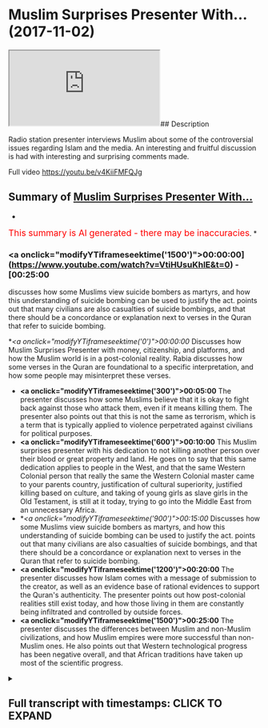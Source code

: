 # Muslim Surprises Presenter With... (2017-11-02)

<iframe loading='lazy' src='https://www.youtube.com/embed/VtiHUsuKhlE'></iframe>## Description

Radio station presenter interviews Muslim about some of the controversial issues regarding Islam and the media. An interesting and fruitful discussion is had with interesting and surprising comments made.

Full video 
https://youtu.be/v4KiiFMFQJg

## Summary of [Muslim Surprises Presenter With...](https://www.youtube.com/watch?v=VtiHUsuKhlE)


*

<span style="color:red; font-size:125%">This summary is AI generated - there may be inaccuracies</span>. [](/)*

### <a onclick=\"modifyYTiframeseektime('1500')\">00:00:00](https://www.youtube.com/watch?v=VtiHUsuKhlE&t=0) - [00:25:00</a>

discusses how some Muslims view suicide bombers as martyrs, and how this understanding of suicide bombing can be used to justify the act. points out that many civilians are also casualties of suicide bombings, and that there should be a concordance or explanation next to verses in the Quran that refer to suicide bombing.

**<a onclick=\"modifyYTiframeseektime('0')\">00:00:00</a>* Discusses how Muslim Surprises Presenter with money, citizenship, and platforms, and how the Muslim world is in a post-colonial reality. Rabia discusses how some verses in the Quran are foundational to a specific interpretation, and how some people may misinterpret these verses.
* **<a onclick=\"modifyYTiframeseektime('300')\">00:05:00</a>** The presenter discusses how some Muslims believe that it is okay to fight back against those who attack them, even if it means killing them. The presenter also points out that this is not the same as terrorism, which is a term that is typically applied to violence perpetrated against civilians for political purposes.
* **<a onclick=\"modifyYTiframeseektime('600')\">00:10:00</a>** This Muslim surprises presenter with his dedication to not killing another person over their blood or great property and land. He goes on to say that this same dedication applies to people in the West, and that the same Western Colonial person that really the same the Western Colonial master came to your parents country, justification of cultural superiority, justified killing based on culture, and taking of young girls as slave girls in the Old Testament, is still at it today, trying to go into the Middle East from an unnecessary Africa.
* **<a onclick=\"modifyYTiframeseektime('900')\">00:15:00</a>* Discusses how some Muslims view suicide bombers as martyrs, and how this understanding of suicide bombing can be used to justify the act. points out that many civilians are also casualties of suicide bombings, and that there should be a concordance or explanation next to verses in the Quran that refer to suicide bombing.
* **<a onclick=\"modifyYTiframeseektime('1200')\">00:20:00</a>** The presenter discusses how Islam comes with a message of submission to the creator, as well as an evidence base of rational evidences to support the Quran's authenticity. The presenter points out how post-colonial realities still exist today, and how those living in them are constantly being infiltrated and controlled by outside forces.
* **<a onclick=\"modifyYTiframeseektime('1500')\">00:25:00</a>** The presenter discusses the differences between Muslim and non-Muslim civilizations, and how Muslim empires were more successful than non-Muslim ones. He also points out that Western technological progress has been negative overall, and that African traditions have taken up most of the scientific progress.

<details><summary><h2>Full transcript with timestamps: CLICK TO EXPAND</h2></summary>

<a onclick="modifyYTiframeseektime('0)')">0:00:00 finances play a massive part in this but<\/a>
<a onclick="modifyYTiframeseektime('3)')">0:00:03 let's say go peace-loving or the ones<\/a>
<a onclick="modifyYTiframeseektime('7)')">0:00:07 that follow Islam in the correct fashion<\/a>
<a onclick="modifyYTiframeseektime('9)')">0:00:09 let's say in Saudi Arabia they they have<\/a>
<a onclick="modifyYTiframeseektime('12)')">0:00:12 billions why would they not use that -<\/a>
<a onclick="modifyYTiframeseektime('15)')">0:00:15 instead of giving citizenship - oh yeah<\/a>
<a onclick="modifyYTiframeseektime('19)')">0:00:19 but still and now there's a massive<\/a>
<a onclick="modifyYTiframeseektime('21)')">0:00:21 platform for us knowing certainty has<\/a>
<a onclick="modifyYTiframeseektime('23)')">0:00:23 sadly Rabia citizenship yeah tell me<\/a>
<a onclick="modifyYTiframeseektime('25)')">0:00:25 baby they'd have platforms their biggest<\/a>
<a onclick="modifyYTiframeseektime('27)')">0:00:27 biggest channel anti-derivative arabiya<\/a>
<a onclick="modifyYTiframeseektime('29)')">0:00:29 and it's almost you could say liberal<\/a>
<a onclick="modifyYTiframeseektime('31)')">0:00:31 channel yes it's a liberal channel in<\/a>
<a onclick="modifyYTiframeseektime('33)')">0:00:33 the sense they promote you could cook<\/a>
<a onclick="modifyYTiframeseektime('35)')">0:00:35 you could say you could argue a twist<\/a>
<a onclick="modifyYTiframeseektime('37)')">0:00:37 and liberal narrative so this is ironic<\/a>
<a onclick="modifyYTiframeseektime('41)')">0:00:41 in a sense that the biggest channels in<\/a>
<a onclick="modifyYTiframeseektime('43)')">0:00:43 the Muslim old are promoting the same<\/a>
<a onclick="modifyYTiframeseektime('45)')">0:00:45 things that the Westeros and that's due<\/a>
<a onclick="modifyYTiframeseektime('49)')">0:00:49 to the ties of money oil possibly it<\/a>
<a onclick="modifyYTiframeseektime('52)')">0:00:52 could be but a generous Jew - I think a<\/a>
<a onclick="modifyYTiframeseektime('55)')">0:00:55 post-colonial reality now Saudi Arabia<\/a>
<a onclick="modifyYTiframeseektime('58)')">0:00:58 itself is used as an example wasn't<\/a>
<a onclick="modifyYTiframeseektime('60)')">0:01:00 colonized by the British yeah<\/a>
<a onclick="modifyYTiframeseektime('61)')">0:01:01 but the majority of countries in North<\/a>
<a onclick="modifyYTiframeseektime('64)')">0:01:04 Africa yeah including memory foam which<\/a>
<a onclick="modifyYTiframeseektime('67)')">0:01:07 is Egypt were cordoned : Viper Egypt<\/a>
<a onclick="modifyYTiframeseektime('69)')">0:01:09 there by Britain or France yeah so that<\/a>
<a onclick="modifyYTiframeseektime('73)')">0:01:13 mentality obviously the African<\/a>
<a onclick="modifyYTiframeseektime('74)')">0:01:14 countries themselves and have the other<\/a>
<a onclick="modifyYTiframeseektime('76)')">0:01:16 effects of that muscular in the reality<\/a>
<a onclick="modifyYTiframeseektime('78)')">0:01:18 which is why you'll find in a lot of our<\/a>
<a onclick="modifyYTiframeseektime('80)')">0:01:20 countries you're getting African would<\/a>
<a onclick="modifyYTiframeseektime('84)')">0:01:24 you make it more like Caribbean yeah so<\/a>
<a onclick="modifyYTiframeseektime('86)')">0:01:26 what you're originally African let's say<\/a>
<a onclick="modifyYTiframeseektime('89)')">0:01:29 yeah that reality has spillover to<\/a>
<a onclick="modifyYTiframeseektime('92)')">0:01:32 seeing things like hey no fair and<\/a>
<a onclick="modifyYTiframeseektime('94)')">0:01:34 lovely fur lovely the white is something<\/a>
<a onclick="modifyYTiframeseektime('97)')">0:01:37 that wipe the skin basically so it<\/a>
<a onclick="modifyYTiframeseektime('99)')">0:01:39 ranges now the post-colonial reality<\/a>
<a onclick="modifyYTiframeseektime('101)')">0:01:41 ranges from finding Beauty aesthetically<\/a>
<a onclick="modifyYTiframeseektime('104)')">0:01:44 have seen more white it's actually being<\/a>
<a onclick="modifyYTiframeseektime('107)')">0:01:47 an agreement with everything the white<\/a>
<a onclick="modifyYTiframeseektime('108)')">0:01:48 colonial post-colonial master tells you<\/a>
<a onclick="modifyYTiframeseektime('110)')">0:01:50 that is true and we don't know how much<\/a>
<a onclick="modifyYTiframeseektime('112)')">0:01:52 this has encroached us this is important<\/a>
<a onclick="modifyYTiframeseektime('114)')">0:01:54 so much that now every question you<\/a>
<a onclick="modifyYTiframeseektime('116)')">0:01:56 asked I promise you is going to have a<\/a>
<a onclick="modifyYTiframeseektime('118)')">0:01:58 Western colonial post-colonial slum and<\/a>
<a onclick="modifyYTiframeseektime('122)')">0:02:02 that's orient what you're going to say<\/a>
<a onclick="modifyYTiframeseektime('126)')">0:02:06 we could even like before when you<\/a>
<a onclick="modifyYTiframeseektime('130)')">0:02:10 before you came in Linda but you had no<\/a>
<a onclick="modifyYTiframeseektime('133)')">0:02:13 crane here and we've been quoted by why<\/a>
<a onclick="modifyYTiframeseektime('135)')">0:02:15 does it have I think like you said how<\/a>
<a onclick="modifyYTiframeseektime('137)')">0:02:17 the Western media portrayal is why thank<\/a>
<a onclick="modifyYTiframeseektime('140)')">0:02:20 you<\/a>
<a onclick="modifyYTiframeseektime('141)')">0:02:21 this is it they should be the way to<\/a>
<a onclick="modifyYTiframeseektime('142)')">0:02:22 lighten that disease look hat because<\/a>
<a onclick="modifyYTiframeseektime('148)')">0:02:28 someone asked me platform and I'll put<\/a>
<a onclick="modifyYTiframeseektime('150)')">0:02:30 you up with regards to the Koala vigil<\/a>
<a onclick="modifyYTiframeseektime('154)')">0:02:34 smart broom when it's my recognizes a<\/a>
<a onclick="modifyYTiframeseektime('162)')">0:02:42 smart man that makes you smart so<\/a>
<a onclick="modifyYTiframeseektime('163)')">0:02:43 telling someone said that there's<\/a>
<a onclick="modifyYTiframeseektime('170)')">0:02:50 certain parts of the Quran as well as<\/a>
<a onclick="modifyYTiframeseektime('172)')">0:02:52 the Bible updated so when I raised<\/a>
<a onclick="modifyYTiframeseektime('175)')">0:02:55 points surrounding violence yeah waging<\/a>
<a onclick="modifyYTiframeseektime('178)')">0:02:58 a holy war G has once again the<\/a>
<a onclick="modifyYTiframeseektime('181)')">0:03:01 post-colonial start as slot spots there<\/a>
<a onclick="modifyYTiframeseektime('183)')">0:03:03 what the narratives us having with that<\/a>
<a onclick="modifyYTiframeseektime('186)')">0:03:06 Polly is important to duty before I'm<\/a>
<a onclick="modifyYTiframeseektime('190)')">0:03:10 going to be asking questions that people<\/a>
<a onclick="modifyYTiframeseektime('191)')">0:03:11 ask me as well I'm practicing Muslim so<\/a>
<a onclick="modifyYTiframeseektime('196)')">0:03:16 I just want to know when looking at the<\/a>
<a onclick="modifyYTiframeseektime('199)')">0:03:19 Quran yeah how can you and see what is<\/a>
<a onclick="modifyYTiframeseektime('202)')">0:03:22 metaphorically may be the case and what<\/a>
<a onclick="modifyYTiframeseektime('205)')">0:03:25 it's not like before you go ok chapter 3<\/a>
<a onclick="modifyYTiframeseektime('208)')">0:03:28 verse 7 who told you that it tells you<\/a>
<a onclick="modifyYTiframeseektime('209)')">0:03:29 that you that submit away mmm what<\/a>
<a onclick="modifyYTiframeseektime('211)')">0:03:31 commands will hum no Lupita not too<\/a>
<a onclick="modifyYTiframeseektime('214)')">0:03:34 shabby and so since that this book has<\/a>
<a onclick="modifyYTiframeseektime('216)')">0:03:36 in it<\/a>
<a onclick="modifyYTiframeseektime('217)')">0:03:37 verses which are basically ambiguous and<\/a>
<a onclick="modifyYTiframeseektime('220)')">0:03:40 other verses which are foundational to<\/a>
<a onclick="modifyYTiframeseektime('222)')">0:03:42 no I'm reading the Quran how am I<\/a>
<a onclick="modifyYTiframeseektime('228)')">0:03:48 supposed to know each one so one good<\/a>
<a onclick="modifyYTiframeseektime('230)')">0:03:50 question as we push into the answer to a<\/a>
<a onclick="modifyYTiframeseektime('231)')">0:03:51 question is that<\/a>
<a onclick="modifyYTiframeseektime('232)')">0:03:52 those verses which speak in a way which<\/a>
<a onclick="modifyYTiframeseektime('235)')">0:03:55 can only be interpreted in a way in one<\/a>
<a onclick="modifyYTiframeseektime('237)')">0:03:57 way are the foundational verses for<\/a>
<a onclick="modifyYTiframeseektime('239)')">0:03:59 example chapter 112<\/a>
<a onclick="modifyYTiframeseektime('242)')">0:04:02 verse 1 to 4 put although I say DS Allah<\/a>
<a onclick="modifyYTiframeseektime('245)')">0:04:05 will block one and only<\/a>
<a onclick="modifyYTiframeseektime('246)')">0:04:06 so we believe in only one but did normal<\/a>
<a onclick="modifyYTiframeseektime('248)')">0:04:08 so that's going to come out saying<\/a>
<a onclick="modifyYTiframeseektime('250)')">0:04:10 two girls or three a Christian might say<\/a>
<a onclick="modifyYTiframeseektime('252)')">0:04:12 I believe in the Trinity three one or<\/a>
<a onclick="modifyYTiframeseektime('253)')">0:04:13 three<\/a>
<a onclick="modifyYTiframeseektime('254)')">0:04:14 we don't have that we don't have that<\/a>
<a onclick="modifyYTiframeseektime('255)')">0:04:15 confusion so we say football all I have<\/a>
<a onclick="modifyYTiframeseektime('258)')">0:04:18 is a foundational verse no one can come<\/a>
<a onclick="modifyYTiframeseektime('259)')">0:04:19 back and say look hold on if you don't<\/a>
<a onclick="modifyYTiframeseektime('261)')">0:04:21 believe in blue velour head or we have a<\/a>
<a onclick="modifyYTiframeseektime('264)')">0:04:24 different interpretation no one in the<\/a>
<a onclick="modifyYTiframeseektime('265)')">0:04:25 history of Islam and I said that so<\/a>
<a onclick="modifyYTiframeseektime('266)')">0:04:26 that's the foundational but that's not a<\/a>
<a onclick="modifyYTiframeseektime('268)')">0:04:28 metaphoric verse and cannot be subject<\/a>
<a onclick="modifyYTiframeseektime('270)')">0:04:30 to a different interpretation but then I<\/a>
<a onclick="modifyYTiframeseektime('273)')">0:04:33 think you're coming from a place of<\/a>
<a onclick="modifyYTiframeseektime('274)')">0:04:34 being educated because there's many<\/a>
<a onclick="modifyYTiframeseektime('277)')">0:04:37 people that I feel whether that be in<\/a>
<a onclick="modifyYTiframeseektime('280)')">0:04:40 rural places of the Middle East or even<\/a>
<a onclick="modifyYTiframeseektime('282)')">0:04:42 here where they're looking for belonging<\/a>
<a onclick="modifyYTiframeseektime('284)')">0:04:44 and they attach themselves to certain<\/a>
<a onclick="modifyYTiframeseektime('285)')">0:04:45 groups how would they how you eloquently<\/a>
<a onclick="modifyYTiframeseektime('288)')">0:04:48 explained that how would they know that<\/a>
<a onclick="modifyYTiframeseektime('290)')">0:04:50 for example someone's message me saying<\/a>
<a onclick="modifyYTiframeseektime('291)')">0:04:51 in the Quran it says and kill them<\/a>
<a onclick="modifyYTiframeseektime('293)')">0:04:53 wherever you find them and turn them out<\/a>
<a onclick="modifyYTiframeseektime('295)')">0:04:55 from where they have turned to you out<\/a>
<a onclick="modifyYTiframeseektime('297)')">0:04:57 okay that's slow so let me let me<\/a>
<a onclick="modifyYTiframeseektime('299)')">0:04:59 quickly answer both question okay boy<\/a>
<a onclick="modifyYTiframeseektime('301)')">0:05:01 you've what you've posited in the first<\/a>
<a onclick="modifyYTiframeseektime('303)')">0:05:03 instance is called an argument ignorance<\/a>
<a onclick="modifyYTiframeseektime('305)')">0:05:05 it's a fallacy in logic okay so if you<\/a>
<a onclick="modifyYTiframeseektime('307)')">0:05:07 don't know something exists it doesn't<\/a>
<a onclick="modifyYTiframeseektime('308)')">0:05:08 mean as pulse so if I say okay this<\/a>
<a onclick="modifyYTiframeseektime('311)')">0:05:11 person doesn't know it therefore it must<\/a>
<a onclick="modifyYTiframeseektime('312)')">0:05:12 be false that's called an argument from<\/a>
<a onclick="modifyYTiframeseektime('314)')">0:05:14 ignorance if I say as was the case that<\/a>
<a onclick="modifyYTiframeseektime('316)')">0:05:16 Neptune doesn't exist because I can't<\/a>
<a onclick="modifyYTiframeseektime('318)')">0:05:18 see it it couldn't see Neptune at one<\/a>
<a onclick="modifyYTiframeseektime('319)')">0:05:19 point yeah and they have to kind of find<\/a>
<a onclick="modifyYTiframeseektime('322)')">0:05:22 that you the time Neptune after you they<\/a>
<a onclick="modifyYTiframeseektime('324)')">0:05:24 have to track your based on planet it<\/a>
<a onclick="modifyYTiframeseektime('326)')">0:05:26 doesn't exist therefore it doesn't exist<\/a>
<a onclick="modifyYTiframeseektime('328)')">0:05:28 that's an island with midnight so for my<\/a>
<a onclick="modifyYTiframeseektime('329)')">0:05:29 logical perspective it doesn't carry any<\/a>
<a onclick="modifyYTiframeseektime('331)')">0:05:31 weight people don't understand things<\/a>
<a onclick="modifyYTiframeseektime('333)')">0:05:33 they have to get educated that Francis<\/a>
<a onclick="modifyYTiframeseektime('334)')">0:05:34 Bacon said knowledge is power it's not<\/a>
<a onclick="modifyYTiframeseektime('336)')">0:05:36 my problem but there is an excuse in<\/a>
<a onclick="modifyYTiframeseektime('339)')">0:05:39 this time moving that it would be nice<\/a>
<a onclick="modifyYTiframeseektime('340)')">0:05:40 how it is more like someone ignorant God<\/a>
<a onclick="modifyYTiframeseektime('342)')">0:05:42 will take care of them<\/a>
<a onclick="modifyYTiframeseektime('343)')">0:05:43 accordance with the knowledge that they<\/a>
<a onclick="modifyYTiframeseektime('345)')">0:05:45 know yeah not even in Christianity if<\/a>
<a onclick="modifyYTiframeseektime('347)')">0:05:47 there's life you will be treated on on<\/a>
<a onclick="modifyYTiframeseektime('349)')">0:05:49 the basis of what light you know you<\/a>
<a onclick="modifyYTiframeseektime('352)')">0:05:52 don't know how ever so let's look at in<\/a>
<a onclick="modifyYTiframeseektime('356)')">0:05:56 the most basic way possible you have<\/a>
<a onclick="modifyYTiframeseektime('358)')">0:05:58 young people that I've seen that many of<\/a>
<a onclick="modifyYTiframeseektime('360)')">0:06:00 their family members are being killed<\/a>
<a onclick="modifyYTiframeseektime('363)')">0:06:03 due to Western performing some program<\/a>
<a onclick="modifyYTiframeseektime('365)')">0:06:05 and then they need whether it's ignorant<\/a>
<a onclick="modifyYTiframeseektime('368)')">0:06:08 individual that's parts of group and<\/a>
<a onclick="modifyYTiframeseektime('369)')">0:06:09 says listen the Quran justifies us going<\/a>
<a onclick="modifyYTiframeseektime('372)')">0:06:12 and killing these people that are<\/a>
<a onclick="modifyYTiframeseektime('373)')">0:06:13 killing us or as answers<\/a>
<a onclick="modifyYTiframeseektime('374)')">0:06:14 now you've measured is why so let me<\/a>
<a onclick="modifyYTiframeseektime('375)')">0:06:15 then meet let me put this in the<\/a>
<a onclick="modifyYTiframeseektime('377)')">0:06:17 simplest way possible<\/a>
<a onclick="modifyYTiframeseektime('378)')">0:06:18 try and make it yeah certifiable next up<\/a>
<a onclick="modifyYTiframeseektime('381)')">0:06:21 blame<\/a>
<a onclick="modifyYTiframeseektime('381)')">0:06:21 okay so the blog has in it like you just<\/a>
<a onclick="modifyYTiframeseektime('384)')">0:06:24 mentioned chapter nine verse five yeah<\/a>
<a onclick="modifyYTiframeseektime('386)')">0:06:26 what you just mentioned before kill the<\/a>
<a onclick="modifyYTiframeseektime('388)')">0:06:28 women to climb up laughs kind of you can<\/a>
<a onclick="modifyYTiframeseektime('390)')">0:06:30 you can say that right so you just rich<\/a>
<a onclick="modifyYTiframeseektime('391)')">0:06:31 in top of the mango spike okay that's<\/a>
<a onclick="modifyYTiframeseektime('394)')">0:06:34 the problem because why you know mention<\/a>
<a onclick="modifyYTiframeseektime('395)')">0:06:35 in chapter 9 verse 1 2 3 4 5 & 6 then 7<\/a>
<a onclick="modifyYTiframeseektime('399)')">0:06:39 but their decibel reading out of context<\/a>
<a onclick="modifyYTiframeseektime('401)')">0:06:41 yeah so chapter 9 verses 1 to 4<\/a>
<a onclick="modifyYTiframeseektime('404)')">0:06:44 stipulates that there was some kind of<\/a>
<a onclick="modifyYTiframeseektime('405)')">0:06:45 agreement between the Muslims and at<\/a>
<a onclick="modifyYTiframeseektime('408)')">0:06:48 that particular time the pagan Arabs<\/a>
<a onclick="modifyYTiframeseektime('409)')">0:06:49 they animated an agreement<\/a>
<a onclick="modifyYTiframeseektime('411)')">0:06:51 what's up muzzle taken have a guitar<\/a>
<a onclick="modifyYTiframeseektime('413)')">0:06:53 absorb a bullet in so at the time of<\/a>
<a onclick="modifyYTiframeseektime('416)')">0:06:56 Muhammad Ali Kemp's know people that I<\/a>
<a onclick="modifyYTiframeseektime('418)')">0:06:58 just really become Muslim and people<\/a>
<a onclick="modifyYTiframeseektime('421)')">0:07:01 that stayed upon the religion of their<\/a>
<a onclick="modifyYTiframeseektime('422)')">0:07:02 forefathers and believed in a<\/a>
<a onclick="modifyYTiframeseektime('423)')">0:07:03 multiplicity of gods<\/a>
<a onclick="modifyYTiframeseektime('424)')">0:07:04 ok so they believed in different statute<\/a>
<a onclick="modifyYTiframeseektime('427)')">0:07:07 goes that they used to worship yeah so<\/a>
<a onclick="modifyYTiframeseektime('429)')">0:07:09 there was an agreement between those two<\/a>
<a onclick="modifyYTiframeseektime('431)')">0:07:11 camps between the Muslims and the pagan<\/a>
<a onclick="modifyYTiframeseektime('434)')">0:07:14 Arabs now the first verse of chapter 9<\/a>
<a onclick="modifyYTiframeseektime('436)')">0:07:16 which is possible to tell ba and the<\/a>
<a onclick="modifyYTiframeseektime('438)')">0:07:18 Quran says that they're basically that<\/a>
<a onclick="modifyYTiframeseektime('440)')">0:07:20 they have these pagan Arabs have not the<\/a>
<a onclick="modifyYTiframeseektime('444)')">0:07:24 agreement has been hoping that taken<\/a>
<a onclick="modifyYTiframeseektime('447)')">0:07:27 care of in other words that they have<\/a>
<a onclick="modifyYTiframeseektime('450)')">0:07:30 betrayed the agreement then it continues<\/a>
<a onclick="modifyYTiframeseektime('453)')">0:07:33 talking about what you should do it says<\/a>
<a onclick="modifyYTiframeseektime('455)')">0:07:35 find that what you kill them when you<\/a>
<a onclick="modifyYTiframeseektime('457)')">0:07:37 find them etc talking about in the<\/a>
<a onclick="modifyYTiframeseektime('460)')">0:07:40 context of war is now at war has been<\/a>
<a onclick="modifyYTiframeseektime('462)')">0:07:42 issued just like in any international<\/a>
<a onclick="modifyYTiframeseektime('464)')">0:07:44 relationship where you have a treaty<\/a>
<a onclick="modifyYTiframeseektime('467)')">0:07:47 that's I'm gay it was look my treaty<\/a>
<a onclick="modifyYTiframeseektime('470)')">0:07:50 that signed international relations<\/a>
<a onclick="modifyYTiframeseektime('472)')">0:07:52 perspective that mountains been broken<\/a>
<a onclick="modifyYTiframeseektime('474)')">0:07:54 and now one party has the right to<\/a>
<a onclick="modifyYTiframeseektime('476)')">0:07:56 offend it's also offend will defend<\/a>
<a onclick="modifyYTiframeseektime('479)')">0:07:59 itself on the offending pipe yeah here<\/a>
<a onclick="modifyYTiframeseektime('481)')">0:08:01 is in chapter 2 verse 1 mighty he says<\/a>
<a onclick="modifyYTiframeseektime('484)')">0:08:04 well positively dealing you but even<\/a>
<a onclick="modifyYTiframeseektime('486)')">0:08:06 when I tell him in a lie that you do not<\/a>
<a onclick="modifyYTiframeseektime('489)')">0:08:09 see that fight those people who fight<\/a>
<a onclick="modifyYTiframeseektime('491)')">0:08:11 you and don't go across the bounds was<\/a>
<a onclick="modifyYTiframeseektime('493)')">0:08:13 God doesn't like those who go across the<\/a>
<a onclick="modifyYTiframeseektime('495)')">0:08:15 bow so that still relate to you today<\/a>
<a onclick="modifyYTiframeseektime('497)')">0:08:17 find those people who'd want you<\/a>
<a onclick="modifyYTiframeseektime('501)')">0:08:21 basically Islamic law pacifistic<\/a>
<a onclick="modifyYTiframeseektime('504)')">0:08:24 so we're not saying that you know the<\/a>
<a onclick="modifyYTiframeseektime('508)')">0:08:28 idea of sorry but I'm gonna do the<\/a>
<a onclick="modifyYTiframeseektime('510)')">0:08:30 crudest those terms are not fencing<\/a>
<a onclick="modifyYTiframeseektime('511)')">0:08:31 nationís but the idea of slapping<\/a>
<a onclick="modifyYTiframeseektime('514)')">0:08:34 someone that she can give them the other<\/a>
<a onclick="modifyYTiframeseektime('515)')">0:08:35 G we don't have that idea<\/a>
<a onclick="modifyYTiframeseektime('518)')">0:08:38 we have if someone's like to to cheat<\/a>
<a onclick="modifyYTiframeseektime('520)')">0:08:40 you are allowed to slap them back on<\/a>
<a onclick="modifyYTiframeseektime('522)')">0:08:42 their cheek okay II understand so if<\/a>
<a onclick="modifyYTiframeseektime('525)')">0:08:45 someone attacks me on the road yeah yeah<\/a>
<a onclick="modifyYTiframeseektime('527)')">0:08:47 I'm allowed to fight them so then would<\/a>
<a onclick="modifyYTiframeseektime('529)')">0:08:49 you say basically will defense so from<\/a>
<a onclick="modifyYTiframeseektime('532)')">0:08:52 an international relations respect yeah<\/a>
<a onclick="modifyYTiframeseektime('534)')">0:08:54 different country is being attacked they<\/a>
<a onclick="modifyYTiframeseektime('537)')">0:08:57 must fight back it's not about that they<\/a>
<a onclick="modifyYTiframeseektime('539)')">0:08:59 should fight back will they have the<\/a>
<a onclick="modifyYTiframeseektime('541)')">0:09:01 option of like they actually you have to<\/a>
<a onclick="modifyYTiframeseektime('543)')">0:09:03 do this them to fight back after me oh<\/a>
<a onclick="modifyYTiframeseektime('544)')">0:09:04 so you're saying that it's okay for them<\/a>
<a onclick="modifyYTiframeseektime('547)')">0:09:07 to defend themselves to defend so what's<\/a>
<a onclick="modifyYTiframeseektime('551)')">0:09:11 happening now what okay so terrorism is<\/a>
<a onclick="modifyYTiframeseektime('556)')">0:09:16 basically you said that everything that<\/a>
<a onclick="modifyYTiframeseektime('560)')">0:09:20 we think about is from a Western<\/a>
<a onclick="modifyYTiframeseektime('564)')">0:09:24 ideology<\/a>
<a onclick="modifyYTiframeseektime('565)')">0:09:25 however Zi and myself have spoken about<\/a>
<a onclick="modifyYTiframeseektime('568)')">0:09:28 this in the past<\/a>
<a onclick="modifyYTiframeseektime('569)')">0:09:29 we're on air management I'm not going to<\/a>
<a onclick="modifyYTiframeseektime('573)')">0:09:33 justify your however I can understand<\/a>
<a onclick="modifyYTiframeseektime('576)')">0:09:36 that<\/a>
<a onclick="modifyYTiframeseektime('576)')">0:09:36 I see could continuous bomb into my<\/a>
<a onclick="modifyYTiframeseektime('579)')">0:09:39 country yeah<\/a>
<a onclick="modifyYTiframeseektime('580)')">0:09:40 if that means a couple casualties hey<\/a>
<a onclick="modifyYTiframeseektime('582)')">0:09:42 how will you see it from the outside as<\/a>
<a onclick="modifyYTiframeseektime('585)')">0:09:45 necessarily a bad thing in a way the<\/a>
<a onclick="modifyYTiframeseektime('586)')">0:09:46 West is asking for it to a degree but is<\/a>
<a onclick="modifyYTiframeseektime('589)')">0:09:49 it justified then yeah as much as a part<\/a>
<a onclick="modifyYTiframeseektime('591)')">0:09:51 of it so it's not just look it's written<\/a>
<a onclick="modifyYTiframeseektime('594)')">0:09:54 may their chapter 5 verse 32 it says in<\/a>
<a onclick="modifyYTiframeseektime('598)')">0:09:58 them under the knife whoever kills one<\/a>
<a onclick="modifyYTiframeseektime('600)')">0:10:00 person devotedness<\/a>
<a onclick="modifyYTiframeseektime('601)')">0:10:01 for not killing another person over<\/a>
<a onclick="modifyYTiframeseektime('603)')">0:10:03 their blood or great property and land<\/a>
<a onclick="modifyYTiframeseektime('606)')">0:10:06 again hunted and I said you know it's as<\/a>
<a onclick="modifyYTiframeseektime('608)')">0:10:08 if if humanity so killing one innocent<\/a>
<a onclick="modifyYTiframeseektime('611)')">0:10:11 person or the lady who's little almost<\/a>
<a onclick="modifyYTiframeseektime('612)')">0:10:12 there was kidding<\/a>
<a onclick="modifyYTiframeseektime('613)')">0:10:13 like they love you right that's a very<\/a>
<a onclick="modifyYTiframeseektime('614)')">0:10:14 famous person underline the point big is<\/a>
<a onclick="modifyYTiframeseektime('617)')">0:10:17 this you just have to think yeah the<\/a>
<a onclick="modifyYTiframeseektime('622)')">0:10:22 difference is this if they're combatants<\/a>
<a onclick="modifyYTiframeseektime('624)')">0:10:24 and text you that is a combatant someone<\/a>
<a onclick="modifyYTiframeseektime('627)')">0:10:27 who wants to fight you whereas if it's a<\/a>
<a onclick="modifyYTiframeseektime('630)')">0:10:30 non-combatants someone who isn't<\/a>
<a onclick="modifyYTiframeseektime('632)')">0:10:32 the Prophet told us you're not allowed<\/a>
<a onclick="modifyYTiframeseektime('634)')">0:10:34 to kill categories of people of them are<\/a>
<a onclick="modifyYTiframeseektime('636)')">0:10:36 they're non-combative women children<\/a>
<a onclick="modifyYTiframeseektime('638)')">0:10:38 even most priests you don't have to cut<\/a>
<a onclick="modifyYTiframeseektime('640)')">0:10:40 down trees very stupid question yeah<\/a>
<a onclick="modifyYTiframeseektime('643)')">0:10:43 well it's not a play it's very stupid<\/a>
<a onclick="modifyYTiframeseektime('645)')">0:10:45 by the way this is not something<\/a>
<a onclick="modifyYTiframeseektime('646)')">0:10:46 controversial the only reason and I'll<\/a>
<a onclick="modifyYTiframeseektime('648)')">0:10:48 tell you once again the only reason why<\/a>
<a onclick="modifyYTiframeseektime('650)')">0:10:50 you asking this question is actually is<\/a>
<a onclick="modifyYTiframeseektime('652)')">0:10:52 sad enough and funny enough I'll tell<\/a>
<a onclick="modifyYTiframeseektime('654)')">0:10:54 you why I said nothing was funny it's<\/a>
<a onclick="modifyYTiframeseektime('656)')">0:10:56 sad because actually the same reason<\/a>
<a onclick="modifyYTiframeseektime('658)')">0:10:58 you're asking it is because the same<\/a>
<a onclick="modifyYTiframeseektime('661)')">0:11:01 Western colonial person that really the<\/a>
<a onclick="modifyYTiframeseektime('665)')">0:11:05 same the Western colonial master came to<\/a>
<a onclick="modifyYTiframeseektime('667)')">0:11:07 your parents country yeah yeah and they<\/a>
<a onclick="modifyYTiframeseektime('671)')">0:11:11 did that because they justified cultural<\/a>
<a onclick="modifyYTiframeseektime('673)')">0:11:13 superiority they said we are culturally<\/a>
<a onclick="modifyYTiframeseektime('675)')">0:11:15 we are culturally superior to your<\/a>
<a onclick="modifyYTiframeseektime('677)')">0:11:17 parents yeah they have been traveled<\/a>
<a onclick="modifyYTiframeseektime('680)')">0:11:20 religion and the African tribal systems<\/a>
<a onclick="modifyYTiframeseektime('682)')">0:11:22 are inferior systems and therefore we we<\/a>
<a onclick="modifyYTiframeseektime('687)')">0:11:27 have a culture which we need to give to<\/a>
<a onclick="modifyYTiframeseektime('689)')">0:11:29 these individuals push revolution pour<\/a>
<a onclick="modifyYTiframeseektime('691)')">0:11:31 culture I think the same reason now now<\/a>
<a onclick="modifyYTiframeseektime('694)')">0:11:34 it's being moved from the corner<\/a>
<a onclick="modifyYTiframeseektime('695)')">0:11:35 colonial landscape to a hospital or<\/a>
<a onclick="modifyYTiframeseektime('697)')">0:11:37 landscape you still have the equatorial<\/a>
<a onclick="modifyYTiframeseektime('699)')">0:11:39 region Wanek western USA that is<\/a>
<a onclick="modifyYTiframeseektime('703)')">0:11:43 attempting now to go into the Middle<\/a>
<a onclick="modifyYTiframeseektime('704)')">0:11:44 East from an unnecessary Africa as much<\/a>
<a onclick="modifyYTiframeseektime('706)')">0:11:46 as much for colonial economic reasons so<\/a>
<a onclick="modifyYTiframeseektime('710)')">0:11:50 they've had to invent a narrative this<\/a>
<a onclick="modifyYTiframeseektime('712)')">0:11:52 narrative is a narrative of Samuel<\/a>
<a onclick="modifyYTiframeseektime('714)')">0:11:54 Huntington a clash of civilizations and<\/a>
<a onclick="modifyYTiframeseektime('717)')">0:11:57 a civilization a civilizational clash<\/a>
<a onclick="modifyYTiframeseektime('719)')">0:11:59 between the Muslims and the Western<\/a>
<a onclick="modifyYTiframeseektime('721)')">0:12:01 Hemisphere that narrative now which has<\/a>
<a onclick="modifyYTiframeseektime('723)')">0:12:03 been invented yeah people are starting<\/a>
<a onclick="modifyYTiframeseektime('726)')">0:12:06 to believe in it because they're not<\/a>
<a onclick="modifyYTiframeseektime('727)')">0:12:07 critical thinkers they don't thinking<\/a>
<a onclick="modifyYTiframeseektime('728)')">0:12:08 okay well actually what is special about<\/a>
<a onclick="modifyYTiframeseektime('730)')">0:12:10 this version of Quran because actually<\/a>
<a onclick="modifyYTiframeseektime('733)')">0:12:13 if you look at the Old Testament book of<\/a>
<a onclick="modifyYTiframeseektime('734)')">0:12:14 numbers 31 18 it says not only did you<\/a>
<a onclick="modifyYTiframeseektime('738)')">0:12:18 kill the enemy but you take the young<\/a>
<a onclick="modifyYTiframeseektime('740)')">0:12:20 girls as slave girls and in the Old<\/a>
<a onclick="modifyYTiframeseektime('742)')">0:12:22 Testament right yeah so in other words<\/a>
<a onclick="modifyYTiframeseektime('744)')">0:12:24 prepubescence you take them you slightly<\/a>
<a onclick="modifyYTiframeseektime('746)')">0:12:26 enslave them you rape them you can rate<\/a>
<a onclick="modifyYTiframeseektime('748)')">0:12:28 them almost almost it also says that<\/a>
<a onclick="modifyYTiframeseektime('750)')">0:12:30 most of the commentators have said that<\/a>
<a onclick="modifyYTiframeseektime('753)')">0:12:33 no one I had not come across one single<\/a>
<a onclick="modifyYTiframeseektime('755)')">0:12:35 common to our country that has actually<\/a>
<a onclick="modifyYTiframeseektime('757)')">0:12:37 differed from that understanding that<\/a>
<a onclick="modifyYTiframeseektime('760)')">0:12:40 literally comes<\/a>
<a onclick="modifyYTiframeseektime('762)')">0:12:42 so why don't we talk about that verse<\/a>
<a onclick="modifyYTiframeseektime('763)')">0:12:43 because that was actually more dramatic<\/a>
<a onclick="modifyYTiframeseektime('765)')">0:12:45 than any person that we're on didn't<\/a>
<a onclick="modifyYTiframeseektime('767)')">0:12:47 fight but then when when we look at the<\/a>
<a onclick="modifyYTiframeseektime('770)')">0:12:50 Old Testament oftentimes that the death<\/a>
<a onclick="modifyYTiframeseektime('774)')">0:12:54 of Jesus does away with a lot of the old<\/a>
<a onclick="modifyYTiframeseektime('776)')">0:12:56 practices in the Old Testament so the<\/a>
<a onclick="modifyYTiframeseektime('778)')">0:12:58 New Testament so Matthew so it says<\/a>
<a onclick="modifyYTiframeseektime('781)')">0:13:01 Jesus says I'm not coming to do it<\/a>
<a onclick="modifyYTiframeseektime('782)')">0:13:02 without comfort affirm them what is the<\/a>
<a onclick="modifyYTiframeseektime('784)')">0:13:04 word firmly this is a discussion but the<\/a>
<a onclick="modifyYTiframeseektime('787)')">0:13:07 thing is as follows if Jesus Christ is<\/a>
<a onclick="modifyYTiframeseektime('789)')">0:13:09 God if Jesus Christ is God that is the<\/a>
<a onclick="modifyYTiframeseektime('792)')">0:13:12 Nicene Creed through 2580 understanding<\/a>
<a onclick="modifyYTiframeseektime('795)')">0:13:15 of Christianity yeah he is the author of<\/a>
<a onclick="modifyYTiframeseektime('798)')">0:13:18 the Old Testament because the Father the<\/a>
<a onclick="modifyYTiframeseektime('800)')">0:13:20 sign of the Holy Spirit or one therefore<\/a>
<a onclick="modifyYTiframeseektime('802)')">0:13:22 those texts induce wanna be like<\/a>
<a onclick="modifyYTiframeseektime('804)')">0:13:24 Deuteronomy chapter 21 verse 10 Jude<\/a>
<a onclick="modifyYTiframeseektime('807)')">0:13:27 numbers chapter 31 verse 18 and other<\/a>
<a onclick="modifyYTiframeseektime('810)')">0:13:30 verses which are very very much<\/a>
<a onclick="modifyYTiframeseektime('812)')">0:13:32 you know vicious you could say very<\/a>
<a onclick="modifyYTiframeseektime('815)')">0:13:35 vicious these are not only authored by<\/a>
<a onclick="modifyYTiframeseektime('819)')">0:13:39 Jesus Christ but they sanctioned by him<\/a>
<a onclick="modifyYTiframeseektime('821)')">0:13:41 himself because he is God so if the<\/a>
<a onclick="modifyYTiframeseektime('824)')">0:13:44 argument is that the Old Testament is<\/a>
<a onclick="modifyYTiframeseektime('826)')">0:13:46 the New Testament yeah well Jesus must<\/a>
<a onclick="modifyYTiframeseektime('829)')">0:13:49 have read all of the Old Testament<\/a>
<a onclick="modifyYTiframeseektime('831)')">0:13:51 because he's God yeah a lot of questions<\/a>
<a onclick="modifyYTiframeseektime('834)')">0:13:54 are even after you move across the<\/a>
<a onclick="modifyYTiframeseektime('835)')">0:13:55 Trinity but coming back to offending<\/a>
<a onclick="modifyYTiframeseektime('837)')">0:13:57 your country you'll say that in terms of<\/a>
<a onclick="modifyYTiframeseektime('841)')">0:14:01 you can defend yourself if there's a<\/a>
<a onclick="modifyYTiframeseektime('843)')">0:14:03 combatant but my thing is how the<\/a>
<a onclick="modifyYTiframeseektime('845)')">0:14:05 Western world is set up in invading many<\/a>
<a onclick="modifyYTiframeseektime('849)')">0:14:09 countries how would you then defend your<\/a>
<a onclick="modifyYTiframeseektime('852)')">0:14:12 country because you're not gonna go to<\/a>
<a onclick="modifyYTiframeseektime('854)')">0:14:14 if you know Trump sits down to either<\/a>
<a onclick="modifyYTiframeseektime('856)')">0:14:16 male for example if thou do you defend<\/a>
<a onclick="modifyYTiframeseektime('861)')">0:14:21 if you're seated right if you live in<\/a>
<a onclick="modifyYTiframeseektime('864)')">0:14:24 those countries and people come into<\/a>
<a onclick="modifyYTiframeseektime('865)')">0:14:25 those countries trying to attack you and<\/a>
<a onclick="modifyYTiframeseektime('868)')">0:14:28 take your sovereignty away as a<\/a>
<a onclick="modifyYTiframeseektime('869)')">0:14:29 independent autonomous human being you<\/a>
<a onclick="modifyYTiframeseektime('872)')">0:14:32 do the same thing as the Kenyans did<\/a>
<a onclick="modifyYTiframeseektime('873)')">0:14:33 when the British came to invade you<\/a>
<a onclick="modifyYTiframeseektime('875)')">0:14:35 fight back and it would have been cool<\/a>
<a onclick="modifyYTiframeseektime('877)')">0:14:37 terrorism as we call flying through your<\/a>
<a onclick="modifyYTiframeseektime('879)')">0:14:39 land<\/a>
<a onclick="modifyYTiframeseektime('879)')">0:14:39 exactly okay so Susan so my thing is<\/a>
<a onclick="modifyYTiframeseektime('882)')">0:14:42 because we know now that technology is<\/a>
<a onclick="modifyYTiframeseektime('885)')">0:14:45 so advanced from when the Quran was<\/a>
<a onclick="modifyYTiframeseektime('888)')">0:14:48 written then it's not as simple assault<\/a>
<a onclick="modifyYTiframeseektime('891)')">0:14:51 as running into York<\/a>
<a onclick="modifyYTiframeseektime('892)')">0:14:52 tree and you having a what punch others<\/a>
<a onclick="modifyYTiframeseektime('896)')">0:14:56 whether the same time she blows it up up<\/a>
<a onclick="modifyYTiframeseektime('899)')">0:14:59 in fact doesn't have these because I had<\/a>
<a onclick="modifyYTiframeseektime('901)')">0:15:01 these with the Prophet Muhammad they had<\/a>
<a onclick="modifyYTiframeseektime('903)')">0:15:03 these is a saying of the Prophet<\/a>
<a onclick="modifyYTiframeseektime('904)')">0:15:04 Muhammad everyone that kills themselves<\/a>
<a onclick="modifyYTiframeseektime('906)')">0:15:06 just generally speaking suicide that<\/a>
<a onclick="modifyYTiframeseektime('908)')">0:15:08 they will continue to do that in the<\/a>
<a onclick="modifyYTiframeseektime('909)')">0:15:09 Hellfire to themselves okay so why do<\/a>
<a onclick="modifyYTiframeseektime('911)')">0:15:11 these suicide bombers do that whenever<\/a>
<a onclick="modifyYTiframeseektime('914)')">0:15:14 they get any prom they must be getting<\/a>
<a onclick="modifyYTiframeseektime('916)')">0:15:16 education how about that because<\/a>
<a onclick="modifyYTiframeseektime('922)')">0:15:22 displace our market itself accommodation<\/a>
<a onclick="modifyYTiframeseektime('925)')">0:15:25 but let me go make thick they get a look<\/a>
<a onclick="modifyYTiframeseektime('928)')">0:15:28 around because of those salespeople okay<\/a>
<a onclick="modifyYTiframeseektime('930)')">0:15:30 which act will says be modest is that<\/a>
<a onclick="modifyYTiframeseektime('933)')">0:15:33 were are in a way which two groups of<\/a>
<a onclick="modifyYTiframeseektime('937)')">0:15:37 people have bought into one of them are<\/a>
<a onclick="modifyYTiframeseektime('940)')">0:15:40 these fabricators and the other one are<\/a>
<a onclick="modifyYTiframeseektime('942)')">0:15:42 the terrorists the Islamic haters and<\/a>
<a onclick="modifyYTiframeseektime('945)')">0:15:45 the terrorists have the same<\/a>
<a onclick="modifyYTiframeseektime('946)')">0:15:46 understanding the Quran yeah both of<\/a>
<a onclick="modifyYTiframeseektime('950)')">0:15:50 those have that understanding that<\/a>
<a onclick="modifyYTiframeseektime('953)')">0:15:53 actually those verses which are talking<\/a>
<a onclick="modifyYTiframeseektime('956)')">0:15:56 about war and clearly in the context a<\/a>
<a onclick="modifyYTiframeseektime('958)')">0:15:58 regime of so the table chapter 9 verse 1<\/a>
<a onclick="modifyYTiframeseektime('959)')">0:15:59 to 5 is talking about international<\/a>
<a onclick="modifyYTiframeseektime('962)')">0:16:02 relations nations treaties etc those<\/a>
<a onclick="modifyYTiframeseektime('966)')">0:16:06 sales people which Apple sales people<\/a>
<a onclick="modifyYTiframeseektime('967)')">0:16:07 they've been able to manipulate the text<\/a>
<a onclick="modifyYTiframeseektime('970)')">0:16:10 using hermeneutical domestics and x2<\/a>
<a onclick="modifyYTiframeseektime('972)')">0:16:12 Jesus can you tell me what the truth is<\/a>
<a onclick="modifyYTiframeseektime('974)')">0:16:14 in English stop I'm Dracula where the<\/a>
<a onclick="modifyYTiframeseektime('976)')">0:16:16 Saudi verses there are so many verses<\/a>
<a onclick="modifyYTiframeseektime('980)')">0:16:20 there's nothing in the Quran you know<\/a>
<a onclick="modifyYTiframeseektime('983)')">0:16:23 I'm saying in the quran verse says you<\/a>
<a onclick="modifyYTiframeseektime('984)')">0:16:24 can fight the enemy okay the enemy who<\/a>
<a onclick="modifyYTiframeseektime('987)')">0:16:27 is the enemy now basically what I'm<\/a>
<a onclick="modifyYTiframeseektime('990)')">0:16:30 saying to you is the Islamic haters and<\/a>
<a onclick="modifyYTiframeseektime('993)')">0:16:33 the terrorists have the same<\/a>
<a onclick="modifyYTiframeseektime('995)')">0:16:35 understanding of who the enemy is<\/a>
<a onclick="modifyYTiframeseektime('996)')">0:16:36 okay who is actually any civilian any<\/a>
<a onclick="modifyYTiframeseektime('999)')">0:16:39 civilian why are they the enemy the way<\/a>
<a onclick="modifyYTiframeseektime('1002)')">0:16:42 they justify it is as follows and they<\/a>
<a onclick="modifyYTiframeseektime('1003)')">0:16:43 put inoperative and people the general<\/a>
<a onclick="modifyYTiframeseektime('1007)')">0:16:47 populace yeah they actually endorse yes<\/a>
<a onclick="modifyYTiframeseektime('1011)')">0:16:51 the leaders yeah this is the way many of<\/a>
<a onclick="modifyYTiframeseektime('1014)')">0:16:54 the sales people they they actually<\/a>
<a onclick="modifyYTiframeseektime('1018)')">0:16:58 pitch it they say that they endorsed<\/a>
<a onclick="modifyYTiframeseektime('1019)')">0:16:59 their leaders<\/a>
<a onclick="modifyYTiframeseektime('1020)')">0:17:00 therefore they are responsible for what<\/a>
<a onclick="modifyYTiframeseektime('1023)')">0:17:03 their leaders from a foreign policy<\/a>
<a onclick="modifyYTiframeseektime('1024)')">0:17:04 perspective<\/a>
<a onclick="modifyYTiframeseektime('1026)')">0:17:06 say and do so if they're if they're<\/a>
<a onclick="modifyYTiframeseektime('1029)')">0:17:09 leaders black in 2003 say let's go to<\/a>
<a onclick="modifyYTiframeseektime('1031)')">0:17:11 Iraq and kill hundred thirty three<\/a>
<a onclick="modifyYTiframeseektime('1033)')">0:17:13 thousand people yeah then they are<\/a>
<a onclick="modifyYTiframeseektime('1034)')">0:17:14 responsible that's how they justify it<\/a>
<a onclick="modifyYTiframeseektime('1037)')">0:17:17 so now they're able to shift the blame<\/a>
<a onclick="modifyYTiframeseektime('1039)')">0:17:19 from the politician and the military<\/a>
<a onclick="modifyYTiframeseektime('1042)')">0:17:22 complex to the general populace and<\/a>
<a onclick="modifyYTiframeseektime('1045)')">0:17:25 therefore general populace blood becomes<\/a>
<a onclick="modifyYTiframeseektime('1047)')">0:17:27 as you know as easy to get as the for<\/a>
<a onclick="modifyYTiframeseektime('1052)')">0:17:32 example military only punishes blood so<\/a>
<a onclick="modifyYTiframeseektime('1055)')">0:17:35 all the company Edison see a few people<\/a>
<a onclick="modifyYTiframeseektime('1058)')">0:17:38 that want to cool in you can call it we<\/a>
<a onclick="modifyYTiframeseektime('1060)')">0:17:40 have literally got half an hour left oh<\/a>
<a onclick="modifyYTiframeseektime('1061)')">0:17:41 seven nine five one four nine seven<\/a>
<a onclick="modifyYTiframeseektime('1064)')">0:17:44 eight seven eight<\/a>
<a onclick="modifyYTiframeseektime('1065)')">0:17:45 you can call in speech and how many to<\/a>
<a onclick="modifyYTiframeseektime('1067)')">0:17:47 answer your questions you've got you've<\/a>
<a onclick="modifyYTiframeseektime('1069)')">0:17:49 got one guy do to start you're so strong<\/a>
<a onclick="modifyYTiframeseektime('1071)')">0:17:51 outstanding tellin state poppies going<\/a>
<a onclick="modifyYTiframeseektime('1073)')">0:17:53 in do you think you're right do you do<\/a>
<a onclick="modifyYTiframeseektime('1077)')">0:17:57 you think that there should be a modern<\/a>
<a onclick="modifyYTiframeseektime('1080)')">0:18:00 day writing of the put on because like<\/a>
<a onclick="modifyYTiframeseektime('1084)')">0:18:04 you like you say that there are certain<\/a>
<a onclick="modifyYTiframeseektime('1086)')">0:18:06 things that are taken out of context why<\/a>
<a onclick="modifyYTiframeseektime('1094)')">0:18:14 should these people that I'm me okay<\/a>
<a onclick="modifyYTiframeseektime('1100)')">0:18:20 that when I speak to them about<\/a>
<a onclick="modifyYTiframeseektime('1103)')">0:18:23 capitalism or communism left-right<\/a>
<a onclick="modifyYTiframeseektime('1107)')">0:18:27 colonialism they don't have Scooby they<\/a>
<a onclick="modifyYTiframeseektime('1110)')">0:18:30 don't all that it's not taught in the<\/a>
<a onclick="modifyYTiframeseektime('1111)')">0:18:31 schools properly unless you wanna study<\/a>
<a onclick="modifyYTiframeseektime('1113)')">0:18:33 in university okay so when you have<\/a>
<a onclick="modifyYTiframeseektime('1116)')">0:18:36 young let's say even young but when you<\/a>
<a onclick="modifyYTiframeseektime('1119)')">0:18:39 have certain people that may go into<\/a>
<a onclick="modifyYTiframeseektime('1121)')">0:18:41 prism and there's a brother William<\/a>
<a onclick="modifyYTiframeseektime('1122)')">0:18:42 prism that's going to protect them they<\/a>
<a onclick="modifyYTiframeseektime('1125)')">0:18:45 start reading the Quran they don't have<\/a>
<a onclick="modifyYTiframeseektime('1128)')">0:18:48 the ingenuity or the education behind it<\/a>
<a onclick="modifyYTiframeseektime('1131)')">0:18:51 to be able to contextualize business<\/a>
<a onclick="modifyYTiframeseektime('1132)')">0:18:52 over good then that's why I'm saying<\/a>
<a onclick="modifyYTiframeseektime('1135)')">0:18:55 should there be some sort of concordance<\/a>
<a onclick="modifyYTiframeseektime('1137)')">0:18:57 or explanation next to these verses to<\/a>
<a onclick="modifyYTiframeseektime('1140)')">0:19:00 state that this is what it actually<\/a>
<a onclick="modifyYTiframeseektime('1142)')">0:19:02 means however if you read another person<\/a>
<a onclick="modifyYTiframeseektime('1144)')">0:19:04 could look like it's contradictory but<\/a>
<a onclick="modifyYTiframeseektime('1147)')">0:19:07 as usual by interpretation well I have<\/a>
<a onclick="modifyYTiframeseektime('1149)')">0:19:09 the black sometimes the vial is got hurt<\/a>
<a onclick="modifyYTiframeseektime('1151)')">0:19:11 so there's a dog this is not a lot of<\/a>
<a onclick="modifyYTiframeseektime('1154)')">0:19:14 Muslims<\/a>
<a onclick="modifyYTiframeseektime('1158)')">0:19:18 no it's Jesus is when scholars of the<\/a>
<a onclick="modifyYTiframeseektime('1161)')">0:19:21 profile on the Bible or any religious<\/a>
<a onclick="modifyYTiframeseektime('1163)')">0:19:23 texts and yeah they interpret it in<\/a>
<a onclick="modifyYTiframeseektime('1166)')">0:19:26 accordance with language the lens that<\/a>
<a onclick="modifyYTiframeseektime('1168)')">0:19:28 the events of good equal the Hermit<\/a>
<a onclick="modifyYTiframeseektime('1170)')">0:19:30 useful approach musical yes will how<\/a>
<a onclick="modifyYTiframeseektime('1172)')">0:19:32 musical approach so they use different<\/a>
<a onclick="modifyYTiframeseektime('1175)')">0:19:35 tools to access the religious texts that<\/a>
<a onclick="modifyYTiframeseektime('1177)')">0:19:37 is that's done everywhere that's done<\/a>
<a onclick="modifyYTiframeseektime('1179)')">0:19:39 within Islam Christianity Judaism<\/a>
<a onclick="modifyYTiframeseektime('1180)')">0:19:40 understand text Zone seven sex ok kill<\/a>
<a onclick="modifyYTiframeseektime('1183)')">0:19:43 the Liberty is a lot small is called the<\/a>
<a onclick="modifyYTiframeseektime('1185)')">0:19:45 her musical approach and people that are<\/a>
<a onclick="modifyYTiframeseektime('1187)')">0:19:47 studying the Quran for the first time<\/a>
<a onclick="modifyYTiframeseektime('1189)')">0:19:49 she view cookies which option that's a<\/a>
<a onclick="modifyYTiframeseektime('1191)')">0:19:51 good point exactly so in other words<\/a>
<a onclick="modifyYTiframeseektime('1193)')">0:19:53 what a young terrorist want to be looks<\/a>
<a onclick="modifyYTiframeseektime('1196)')">0:19:56 at the exegesis yeah yeah and he and he<\/a>
<a onclick="modifyYTiframeseektime('1199)')">0:19:59 realizes that the way he's interpreted<\/a>
<a onclick="modifyYTiframeseektime('1201)')">0:20:01 the Quran is not in line with the<\/a>
<a onclick="modifyYTiframeseektime('1203)')">0:20:03 classic interpretation from day one for<\/a>
<a onclick="modifyYTiframeseektime('1206)')">0:20:06 the first person to according to my<\/a>
<a onclick="modifyYTiframeseektime('1208)')">0:20:08 knowledge to to interpret the provider<\/a>
<a onclick="modifyYTiframeseektime('1210)')">0:20:10 for a summer book ended poverty and 310<\/a>
<a onclick="modifyYTiframeseektime('1214)')">0:20:14 aah yeah and then you have then you have<\/a>
<a onclick="modifyYTiframeseektime('1217)')">0:20:17 someone like a wooded here<\/a>
<a onclick="modifyYTiframeseektime('1218)')">0:20:18 very famous that's here or very famous<\/a>
<a onclick="modifyYTiframeseektime('1220)')">0:20:20 into Jesus that was written in 774 aah<\/a>
<a onclick="modifyYTiframeseektime('1223)')">0:20:23 and others like for example a seal to<\/a>
<a onclick="modifyYTiframeseektime('1226)')">0:20:26 ruin my night one anyways all nine one<\/a>
<a onclick="modifyYTiframeseektime('1229)')">0:20:29 one which is actually funny there's like<\/a>
<a onclick="modifyYTiframeseektime('1231)')">0:20:31 nine eleven and well that's what he died<\/a>
<a onclick="modifyYTiframeseektime('1235)')">0:20:35 at the point being is that these stuff<\/a>
<a onclick="modifyYTiframeseektime('1237)')">0:20:37 the stuff is there the scholars have<\/a>
<a onclick="modifyYTiframeseektime('1239)')">0:20:39 done the work all that needs to happen<\/a>
<a onclick="modifyYTiframeseektime('1241)')">0:20:41 is that the young people that are<\/a>
<a onclick="modifyYTiframeseektime('1242)')">0:20:42 persuaded yeah by the terroristic<\/a>
<a onclick="modifyYTiframeseektime('1245)')">0:20:45 narrative which is actually in many ways<\/a>
<a onclick="modifyYTiframeseektime('1247)')">0:20:47 similar to the anti slamming narrative<\/a>
<a onclick="modifyYTiframeseektime('1249)')">0:20:49 or the same they should look at those<\/a>
<a onclick="modifyYTiframeseektime('1251)')">0:20:51 things before making a judgment and when<\/a>
<a onclick="modifyYTiframeseektime('1255)')">0:20:55 they look at it properly they will then<\/a>
<a onclick="modifyYTiframeseektime('1257)')">0:20:57 see that actually what they mothers do<\/a>
<a onclick="modifyYTiframeseektime('1259)')">0:20:59 the plan to be is different its<\/a>
<a onclick="modifyYTiframeseektime('1261)')">0:21:01 disjointed from the way the classical<\/a>
<a onclick="modifyYTiframeseektime('1263)')">0:21:03 scholars from day one have ever seen<\/a>
<a onclick="modifyYTiframeseektime('1265)')">0:21:05 them so how do you feel about these<\/a>
<a onclick="modifyYTiframeseektime('1267)')">0:21:07 canudas talking about or like this new<\/a>
<a onclick="modifyYTiframeseektime('1269)')">0:21:09 trend of you know it's cool to be Muslim<\/a>
<a onclick="modifyYTiframeseektime('1271)')">0:21:11 a lot of that I know a lot of pies it in<\/a>
<a onclick="modifyYTiframeseektime('1274)')">0:21:14 Muslim and then with menu but it comes<\/a>
<a onclick="modifyYTiframeseektime('1276)')">0:21:16 around to random their path being<\/a>
<a onclick="modifyYTiframeseektime('1277)')">0:21:17 mothers to leave a club do whatever we<\/a>
<a onclick="modifyYTiframeseektime('1280)')">0:21:20 do you think about this whole new wave<\/a>
<a onclick="modifyYTiframeseektime('1282)')">0:21:22 or you know it's come to be over soon<\/a>
<a onclick="modifyYTiframeseektime('1283)')">0:21:23 now<\/a>
<a onclick="modifyYTiframeseektime('1288)')">0:21:28 look it's lemons is forest maybe just<\/a>
<a onclick="modifyYTiframeseektime('1289)')">0:21:29 for people that don't know I mean to<\/a>
<a onclick="modifyYTiframeseektime('1291)')">0:21:31 hear me talking a lot of answers like<\/a>
<a onclick="modifyYTiframeseektime('1293)')">0:21:33 took a lot of big words I'm not trying<\/a>
<a onclick="modifyYTiframeseektime('1295)')">0:21:35 to be I'm not trying to pontificate much<\/a>
<a onclick="modifyYTiframeseektime('1297)')">0:21:37 so it's intimate but what do you do I'm<\/a>
<a onclick="modifyYTiframeseektime('1301)')">0:21:41 Deidre okay what do you teach history ah<\/a>
<a onclick="modifyYTiframeseektime('1305)')">0:21:45 okay make sense<\/a>
<a onclick="modifyYTiframeseektime('1307)')">0:21:47 all right okay so basically what I was<\/a>
<a onclick="modifyYTiframeseektime('1309)')">0:21:49 gonna say was this is that I'm saying<\/a>
<a onclick="modifyYTiframeseektime('1312)')">0:21:52 I've always wanted to gain access to the<\/a>
<a onclick="modifyYTiframeseektime('1313)')">0:21:53 dating right yeah which was all the time<\/a>
<a onclick="modifyYTiframeseektime('1315)')">0:21:55 just talking musically important people<\/a>
<a onclick="modifyYTiframeseektime('1317)')">0:21:57 are talking about going back to basics<\/a>
<a onclick="modifyYTiframeseektime('1320)')">0:22:00 aslam generally just means submissions<\/a>
<a onclick="modifyYTiframeseektime('1322)')">0:22:02 but we believe that Godfrey the<\/a>
<a onclick="modifyYTiframeseektime('1324)')">0:22:04 university maintain the universe he's<\/a>
<a onclick="modifyYTiframeseektime('1327)')">0:22:07 the sustainable things yeah and that he<\/a>
<a onclick="modifyYTiframeseektime('1330)')">0:22:10 sent messengers of wartime to respected<\/a>
<a onclick="modifyYTiframeseektime('1333)')">0:22:13 peoples and localities to respective<\/a>
<a onclick="modifyYTiframeseektime('1335)')">0:22:15 civilizations to tell them of the<\/a>
<a onclick="modifyYTiframeseektime('1337)')">0:22:17 message of God which is to worship God<\/a>
<a onclick="modifyYTiframeseektime('1340)')">0:22:20 to believe in him as a pitcher as well<\/a>
<a onclick="modifyYTiframeseektime('1341)')">0:22:21 but he said Abraham and Moses and Jesus<\/a>
<a onclick="modifyYTiframeseektime('1345)')">0:22:25 a pond of Muhammad at the end yeah and<\/a>
<a onclick="modifyYTiframeseektime('1347)')">0:22:27 he is the final prophet<\/a>
<a onclick="modifyYTiframeseektime('1348)')">0:22:28 so that's foundationally wife's lamb is<\/a>
<a onclick="modifyYTiframeseektime('1350)')">0:22:30 and two things that Islam comes room is<\/a>
<a onclick="modifyYTiframeseektime('1353)')">0:22:33 that message which is a basic premise<\/a>
<a onclick="modifyYTiframeseektime('1356)')">0:22:36 believe the brush equal one God not<\/a>
<a onclick="modifyYTiframeseektime('1358)')">0:22:38 three-in-one not the Trinity we<\/a>
<a onclick="modifyYTiframeseektime('1360)')">0:22:40 disassociate ourselves from the Trinity<\/a>
<a onclick="modifyYTiframeseektime('1362)')">0:22:42 and not an atheistic obviously narrative<\/a>
<a onclick="modifyYTiframeseektime('1364)')">0:22:44 but here we're talking about just<\/a>
<a onclick="modifyYTiframeseektime('1366)')">0:22:46 believing in one altima entity creator<\/a>
<a onclick="modifyYTiframeseektime('1368)')">0:22:48 that has fashioned users is the state of<\/a>
<a onclick="modifyYTiframeseektime('1371)')">0:22:51 you and maintaining you in this universe<\/a>
<a onclick="modifyYTiframeseektime('1373)')">0:22:53 cosmos where we are significant aspects<\/a>
<a onclick="modifyYTiframeseektime('1377)')">0:22:57 of that cosmos and what you could submit<\/a>
<a onclick="modifyYTiframeseektime('1379)')">0:22:59 to that all-knowing entity that's<\/a>
<a onclick="modifyYTiframeseektime('1381)')">0:23:01 basically this time after we believe we<\/a>
<a onclick="modifyYTiframeseektime('1383)')">0:23:03 have evidences to prove that this<\/a>
<a onclick="modifyYTiframeseektime('1385)')">0:23:05 narrative is true so do two things come<\/a>
<a onclick="modifyYTiframeseektime('1388)')">0:23:08 and hand and have the message in them<\/a>
<a onclick="modifyYTiframeseektime('1389)')">0:23:09 and the evidence base and all the<\/a>
<a onclick="modifyYTiframeseektime('1392)')">0:23:12 prophets have come to their respective<\/a>
<a onclick="modifyYTiframeseektime('1393)')">0:23:13 people's they have come with two things<\/a>
<a onclick="modifyYTiframeseektime('1396)')">0:23:16 they've come with a message of Islam<\/a>
<a onclick="modifyYTiframeseektime('1397)')">0:23:17 which is to submit to the creator and<\/a>
<a onclick="modifyYTiframeseektime('1399)')">0:23:19 they've also come with an evidence base<\/a>
<a onclick="modifyYTiframeseektime('1401)')">0:23:21 which is a range of rational evidences<\/a>
<a onclick="modifyYTiframeseektime('1405)')">0:23:25 given to human beings to prove that the<\/a>
<a onclick="modifyYTiframeseektime('1407)')">0:23:27 message is true so Islam comes hand in<\/a>
<a onclick="modifyYTiframeseektime('1410)')">0:23:30 hand and some of those evidences are<\/a>
<a onclick="modifyYTiframeseektime('1411)')">0:23:31 things like religions of the future<\/a>
<a onclick="modifyYTiframeseektime('1412)')">0:23:32 things like the fact that before are as<\/a>
<a onclick="modifyYTiframeseektime('1415)')">0:23:35 you mentioned<\/a>
<a onclick="modifyYTiframeseektime('1415)')">0:23:35 before is the only preserved ancient<\/a>
<a onclick="modifyYTiframeseektime('1418)')">0:23:38 religious texts the things like the fact<\/a>
<a onclick="modifyYTiframeseektime('1420)')">0:23:40 that you will not be able to find the<\/a>
<a onclick="modifyYTiframeseektime('1422)')">0:23:42 contradiction of behind the fact that<\/a>
<a onclick="modifyYTiframeseektime('1423)')">0:23:43 the Quran is inevitable in other words<\/a>
<a onclick="modifyYTiframeseektime('1425)')">0:23:45 it can't be imitated except for except<\/a>
<a onclick="modifyYTiframeseektime('1427)')">0:23:47 us so from that perspective we feel we<\/a>
<a onclick="modifyYTiframeseektime('1429)')">0:23:49 have a rational coherent worldview we<\/a>
<a onclick="modifyYTiframeseektime('1433)')">0:23:53 have a coherent if this is monarchy and<\/a>
<a onclick="modifyYTiframeseektime('1435)')">0:23:55 commitment ology we don't need a Western<\/a>
<a onclick="modifyYTiframeseektime('1438)')">0:23:58 post-colonial narrative to tell us<\/a>
<a onclick="modifyYTiframeseektime('1440)')">0:24:00 basically what modernity should look<\/a>
<a onclick="modifyYTiframeseektime('1442)')">0:24:02 like what more Tennessee is it's easy<\/a>
<a onclick="modifyYTiframeseektime('1444)')">0:24:04 for you to say though coming from the<\/a>
<a onclick="modifyYTiframeseektime('1446)')">0:24:06 point of black ascent and educated point<\/a>
<a onclick="modifyYTiframeseektime('1448)')">0:24:08 where there's many generations here that<\/a>
<a onclick="modifyYTiframeseektime('1451)')">0:24:11 they always nice however you want to<\/a>
<a onclick="modifyYTiframeseektime('1454)')">0:24:14 trust it up that due to schooling do too<\/a>
<a onclick="modifyYTiframeseektime('1458)')">0:24:18 maybe the watering down of how and by<\/a>
<a onclick="modifyYTiframeseektime('1460)')">0:24:20 the way I'm not against everything in<\/a>
<a onclick="modifyYTiframeseektime('1462)')">0:24:22 the West I'm just saying why don't our<\/a>
<a onclick="modifyYTiframeseektime('1463)')">0:24:23 full procedures they can come from oh<\/a>
<a onclick="modifyYTiframeseektime('1465)')">0:24:25 very well you're out okay what do you<\/a>
<a onclick="modifyYTiframeseektime('1468)')">0:24:28 like you're an African woman and your<\/a>
<a onclick="modifyYTiframeseektime('1470)')">0:24:30 forefathers yeah we're Africans in the<\/a>
<a onclick="modifyYTiframeseektime('1473)')">0:24:33 continent of Africa<\/a>
<a onclick="modifyYTiframeseektime('1474)')">0:24:34 you're full of other white men came to<\/a>
<a onclick="modifyYTiframeseektime('1477)')">0:24:37 your country and took over part of your<\/a>
<a onclick="modifyYTiframeseektime('1480)')">0:24:40 land yeah that's what happened now you<\/a>
<a onclick="modifyYTiframeseektime('1483)')">0:24:43 might think they'll those days are done<\/a>
<a onclick="modifyYTiframeseektime('1484)')">0:24:44 those days are not done those days up<\/a>
<a onclick="modifyYTiframeseektime('1487)')">0:24:47 continue and so this very day there is a<\/a>
<a onclick="modifyYTiframeseektime('1490)')">0:24:50 post-colonial reality the way you dress<\/a>
<a onclick="modifyYTiframeseektime('1493)')">0:24:53 the way you told everything about You<\/a>
<a onclick="modifyYTiframeseektime('1495)')">0:24:55 screams I have been infiltrated and core<\/a>
<a onclick="modifyYTiframeseektime('1498)')">0:24:58 tonight once again just like my<\/a>
<a onclick="modifyYTiframeseektime('1500)')">0:25:00 forefathers were the only difference is<\/a>
<a onclick="modifyYTiframeseektime('1502)')">0:25:02 that they will go for young people and<\/a>
<a onclick="modifyYTiframeseektime('1507)')">0:25:07 your forefathers were colonized by men<\/a>
<a onclick="modifyYTiframeseektime('1510)')">0:25:10 on brown boo-boos whereas you guys are<\/a>
<a onclick="modifyYTiframeseektime('1513)')">0:25:13 colonized on so it's zero but when ideas<\/a>
<a onclick="modifyYTiframeseektime('1516)')">0:25:16 yeah ideologically or colonize you can't<\/a>
<a onclick="modifyYTiframeseektime('1519)')">0:25:19 think outside of this box of modernity<\/a>
<a onclick="modifyYTiframeseektime('1522)')">0:25:22 Western discourse where is the African<\/a>
<a onclick="modifyYTiframeseektime('1525)')">0:25:25 tribalism increases believe it I need to<\/a>
<a onclick="modifyYTiframeseektime('1528)')">0:25:28 know it's time at the only religion in<\/a>
<a onclick="modifyYTiframeseektime('1530)')">0:25:30 Africa which is actually the choice of<\/a>
<a onclick="modifyYTiframeseektime('1531)')">0:25:31 the what's happening I'm going to say<\/a>
<a onclick="modifyYTiframeseektime('1533)')">0:25:33 that but where it's Lamas the only<\/a>
<a onclick="modifyYTiframeseektime('1535)')">0:25:35 religion in Africa which is the choice<\/a>
<a onclick="modifyYTiframeseektime('1537)')">0:25:37 of the word after if you father was a<\/a>
<a onclick="modifyYTiframeseektime('1540)')">0:25:40 religion with all of them I love it more<\/a>
<a onclick="modifyYTiframeseektime('1543)')">0:25:43 spiritualism yeah I agree<\/a>
<a onclick="modifyYTiframeseektime('1545)')">0:25:45 if you look at the body Empire the<\/a>
<a onclick="modifyYTiframeseektime('1548)')">0:25:48 songhai empire if you look at the and<\/a>
<a onclick="modifyYTiframeseektime('1550)')">0:25:50 the Ghana Empire all of these empires<\/a>
<a onclick="modifyYTiframeseektime('1552)')">0:25:52 were Muslim empires and what the choice<\/a>
<a onclick="modifyYTiframeseektime('1554)')">0:25:54 of the African if you want to go before<\/a>
<a onclick="modifyYTiframeseektime('1556)')">0:25:56 us about what was the choices the West<\/a>
<a onclick="modifyYTiframeseektime('1557)')">0:25:57 African non colonized person will talk<\/a>
<a onclick="modifyYTiframeseektime('1561)')">0:26:01 about slam back to what you said I think<\/a>
<a onclick="modifyYTiframeseektime('1566)')">0:26:06 as you're speaking on those things let's<\/a>
<a onclick="modifyYTiframeseektime('1569)')">0:26:09 set aside Islam for one second how do<\/a>
<a onclick="modifyYTiframeseektime('1573)')">0:26:13 you teach young people coming up how to<\/a>
<a onclick="modifyYTiframeseektime('1577)')">0:26:17 think<\/a>
<a onclick="modifyYTiframeseektime('1578)')">0:26:18 avoid all Western why I'm not saying<\/a>
<a onclick="modifyYTiframeseektime('1582)')">0:26:22 that these ideas westernized these are<\/a>
<a onclick="modifyYTiframeseektime('1584)')">0:26:24 very valued I don't ever wanted to say<\/a>
<a onclick="modifyYTiframeseektime('1587)')">0:26:27 like I say well saying is coming from<\/a>
<a onclick="modifyYTiframeseektime('1591)')">0:26:31 Western views so my thing is nothing<\/a>
<a onclick="modifyYTiframeseektime('1593)')">0:26:33 wrong with that to a degree it's<\/a>
<a onclick="modifyYTiframeseektime('1594)')">0:26:34 important if you're saying that our<\/a>
<a onclick="modifyYTiframeseektime('1596)')">0:26:36 forefathers are African yeah we should<\/a>
<a onclick="modifyYTiframeseektime('1598)')">0:26:38 be able to switch and think I'm saved<\/a>
<a onclick="modifyYTiframeseektime('1601)')">0:26:41 your father like the truth is devoid of<\/a>
<a onclick="modifyYTiframeseektime('1604)')">0:26:44 color creed what I'm saying is this is<\/a>
<a onclick="modifyYTiframeseektime('1607)')">0:26:47 that when we are told that the truth is<\/a>
<a onclick="modifyYTiframeseektime('1610)')">0:26:50 the truth because the white man sin so<\/a>
<a onclick="modifyYTiframeseektime('1612)')">0:26:52 the post-enlightenment experiences so<\/a>
<a onclick="modifyYTiframeseektime('1614)')">0:26:54 the post-colonial experiences so that's<\/a>
<a onclick="modifyYTiframeseektime('1617)')">0:26:57 where takes it back so why is that it is<\/a>
<a onclick="modifyYTiframeseektime('1618)')">0:26:58 why don't we do that love your father's<\/a>
<a onclick="modifyYTiframeseektime('1622)')">0:27:02 dead after Christian white that's what<\/a>
<a onclick="modifyYTiframeseektime('1625)')">0:27:05 we did that I live mandela mandela why<\/a>
<a onclick="modifyYTiframeseektime('1627)')">0:27:07 do you think mountain is not why do you<\/a>
<a onclick="modifyYTiframeseektime('1628)')">0:27:08 think mile is mine these people are<\/a>
<a onclick="modifyYTiframeseektime('1631)')">0:27:11 these three ends are the way they are<\/a>
<a onclick="modifyYTiframeseektime('1632)')">0:27:12 because they ask why and then they are<\/a>
<a onclick="modifyYTiframeseektime('1635)')">0:27:15 an innocent no when he realized that<\/a>
<a onclick="modifyYTiframeseektime('1637)')">0:27:17 there are several times actually yeah<\/a>
<a onclick="modifyYTiframeseektime('1638)')">0:27:18 they are white and they're not<\/a>
<a onclick="modifyYTiframeseektime('1641)')">0:27:21 with the answer then they said no that's<\/a>
<a onclick="modifyYTiframeseektime('1643)')">0:27:23 what made these people successful<\/a>
<a onclick="modifyYTiframeseektime('1645)')">0:27:25 definitely opportunity well I'm saying<\/a>
<a onclick="modifyYTiframeseektime('1647)')">0:27:27 is a lot Los Angeles throw the baby with<\/a>
<a onclick="modifyYTiframeseektime('1649)')">0:27:29 the bath more I'm all say let's take<\/a>
<a onclick="modifyYTiframeseektime('1651)')">0:27:31 away okay all of the West to accomplish<\/a>
<a onclick="modifyYTiframeseektime('1655)')">0:27:35 new because let's be frank<\/a>
<a onclick="modifyYTiframeseektime('1656)')">0:27:36 Western technological progress is bad<\/a>
<a onclick="modifyYTiframeseektime('1658)')">0:27:38 and the majority of the world what's the<\/a>
<a onclick="modifyYTiframeseektime('1661)')">0:27:41 scientific progress is that apparently<\/a>
<a onclick="modifyYTiframeseektime('1662)')">0:27:42 need yeah it's been taken it's been<\/a>
<a onclick="modifyYTiframeseektime('1664)')">0:27:44 inherited by the outer issues or by the<\/a>
<a onclick="modifyYTiframeseektime('1666)')">0:27:46 Chinese revision or by the African<\/a>
<a onclick="modifyYTiframeseektime('1668)')">0:27:48 tradition and it's been blow up on top<\/a>
<a onclick="modifyYTiframeseektime('1670)')">0:27:50 Minitab can take it that's a good thing<\/a>
<a onclick="modifyYTiframeseektime('1673)')">0:27:53 there are lots of things like<\/a>
<a onclick="modifyYTiframeseektime('1675)')">0:27:55 we didn't was the world militant<\/a>
<a onclick="modifyYTiframeseektime('1677)')">0:27:57 anti-racism come to inclusivity tolerate<\/a>
<a onclick="modifyYTiframeseektime('1680)')">0:28:00 I like that that's tough<\/a>
<a onclick="modifyYTiframeseektime('1682)')">0:28:02 I will say let's call that probably what<\/a>
<a onclick="modifyYTiframeseektime('1684)')">0:28:04 I'm saying is that the narrative them<\/a>
<a onclick="modifyYTiframeseektime('1685)')">0:28:05 written out endure the Western man has<\/a>
<a onclick="modifyYTiframeseektime('1687)')">0:28:07 has forced us to engage with that we<\/a>
<a onclick="modifyYTiframeseektime('1691)')">0:28:11 should question they still having people<\/a>
<a onclick="modifyYTiframeseektime('1692)')">0:28:12 ask<\/a>
</details>